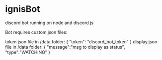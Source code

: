 # ignisBot
discord bot running on node and discord.js

Bot requires custom json files:

token.json file in /data folder:
  {
    "token": "discord_bot_token"
  }
display.json file in /data folder:
  {
    "message":"msg to display as status",
    "type":"WATCHING"
}

